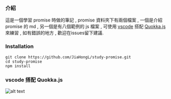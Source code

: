### 介紹
  這是一個學習 promise 時做的筆記 , promise 資料夾下有兩個檔案 , 一個是介紹 promise 的 md , 另一個是有八個範例的 js 檔案 , 可使用 [vscode](https://code.visualstudio.com/) 搭配 [Quokka.js](https://quokkajs.com/) 來練習 , 如有錯誤的地方 , 歡迎在issues留下建議.


### Installation
    git clone https://github.com/JiaHongL/study-promise.git
    cd study-promise   
    npm install   

### vscode 搭配 Quokka.js 


![alt text](https://3.bp.blogspot.com/-8mw_AeIbrrA/WPdGt7-VQ7I/AAAAAAAAAw8/y0_HsmKMkhIHqOyABbBc4dRSU_wCqKuAwCLcB/s1600/HilariousComfortableLcont.gif "選擇性的標題")
